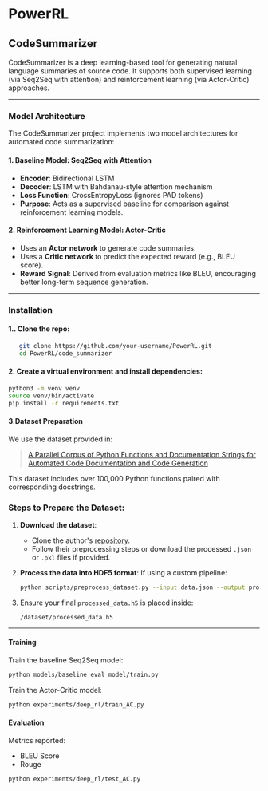 # PowerRL


## CodeSummarizer
CodeSummarizer is a deep learning-based tool for generating natural language summaries of source code. It supports both supervised learning (via Seq2Seq with attention) and reinforcement learning (via Actor-Critic) approaches.

---
###  Model Architecture

The CodeSummarizer project implements two model architectures for automated code summarization:

#### 1. **Baseline Model: Seq2Seq with Attention**
- **Encoder**: Bidirectional LSTM
- **Decoder**: LSTM with Bahdanau-style attention mechanism
- **Loss Function**: CrossEntropyLoss (ignores PAD tokens)
- **Purpose**: Acts as a supervised baseline for comparison against reinforcement learning models.

#### 2. **Reinforcement Learning Model: Actor-Critic**
- Uses an **Actor network** to generate code summaries.
- Uses a **Critic network** to predict the expected reward (e.g., BLEU score).
- **Reward Signal**: Derived from evaluation metrics like BLEU, encouraging better long-term sequence generation.

---


###  Installation

#### 1.. Clone the repo:

```bash
   git clone https://github.com/your-username/PowerRL.git
   cd PowerRL/code_summarizer
```

#### 2. Create a virtual environment and install dependencies:

```bash
python3 -m venv venv
source venv/bin/activate
pip install -r requirements.txt
```


#### 3.Dataset Preparation

We use the dataset provided in:

> [A Parallel Corpus of Python Functions and Documentation Strings for Automated Code Documentation and Code Generation](https://arxiv.org/abs/1707.02275)

This dataset includes over 100,000 Python functions paired with corresponding docstrings.

### Steps to Prepare the Dataset:

1. **Download the dataset**:
   - Clone the author's [repository](https://github.com/sriniiyer/codenn).
   - Follow their preprocessing steps or download the processed `.json` or `.pkl` files if provided.

2. **Process the data into HDF5 format**:
   If using a custom pipeline:
   ```bash
   python scripts/preprocess_dataset.py --input data.json --output processed_data.h5
   ```

3. Ensure your final `processed_data.h5` is placed inside:
   ```
   /dataset/processed_data.h5
   ```

---




####  Training


Train the baseline Seq2Seq model:

```bash
python models/baseline_eval_model/train.py
```

Train the Actor-Critic model:

```bash
python experiments/deep_rl/train_AC.py
```


####  Evaluation

Metrics reported:
- BLEU Score
- Rouge

```bash
python experiments/deep_rl/test_AC.py
```




